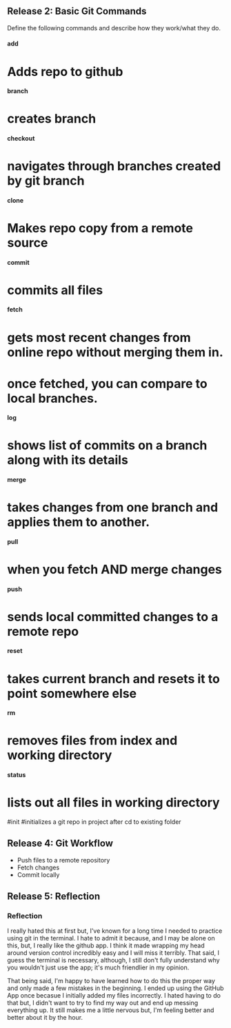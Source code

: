 

## Release 2: Basic Git Commands
Define the following commands and describe how they work/what they do.  


#### add
# Adds repo to github

#### branch
# creates branch

#### checkout
# navigates through branches created by git branch

#### clone
# Makes repo copy from a remote source 

#### commit
# commits all files 

#### fetch
# gets most recent changes from online repo without merging them in.
# once fetched, you can compare to local branches. 

#### log
# shows list of commits on a branch along with its details

#### merge
# takes changes from one branch and applies them to another. 

#### pull
# when you fetch AND merge changes 

#### push
# sends local committed changes to a remote repo 

#### reset
# takes current branch and resets it to point somewhere else

#### rm
# removes files from index and working directory 

#### status
# lists out all files in working directory 

#init
#initializes a git repo in project after cd to existing folder


## Release 4: Git Workflow

- Push files to a remote repository
- Fetch changes
- Commit locally

## Release 5: Reflection

### Reflection
I really hated this at first but, I've known for a long time I needed to practice using git in the terminal. I hate to admit it because, and I may be alone on this, but, I really like the github app. I think it made wrapping my head around version control incredibly easy and I will miss it terribly. That said, I guess the terminal is necessary, although, I still don't fully understand why you wouldn't just use the app; it's much friendlier in my opinion. 

That being said, I'm happy to have learned how to do this the proper way and only made a few mistakes in the beginning. I ended up using the GitHub App once becasue I initially added my files incorrectly. I hated having to do that but, I didn't want to try to find my way out and end up messing everything up. It still makes me a little nervous but, I'm feeling better and better about it by the hour. 